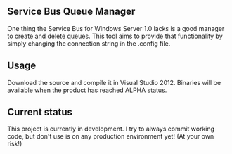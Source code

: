 ## Service Bus Queue Manager

One thing the Service Bus for Windows Server 1.0 lacks is a good manager to create and delete queues. This tool aims to provide that functionality by simply changing the connection string in the .config file.

## Usage

Download the source and compile it in Visual Studio 2012. Binaries will be available when the product has reached ALPHA status.

## Current status

This project is currently in development. I try to always commit working code, but don't use is on any production environment yet! (At your own risk!)
